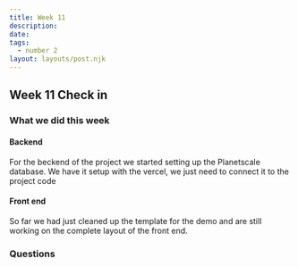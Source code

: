 ```yaml
---
title: Week 11
description: 
date: 
tags:
  - number 2
layout: layouts/post.njk
---
```

## Week 11 Check in

### What we did this week

#### Backend
For the beckend of the project we started setting up the Planetscale database. We have it setup with the vercel, we 
just need to connect it to the project code

#### Front end
So far we had just cleaned up the template for the demo and are still working on the complete layout of the front end. 


### Questions



